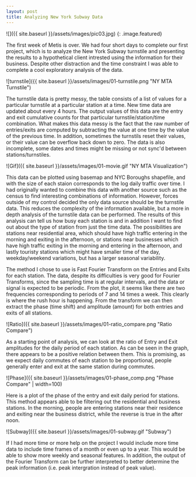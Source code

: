 ```yaml
---
layout: post
title: Analyzing New York Subway Data
---
```


![]({{ site.baseurl }}/assets/images/pic03.jpg)
{: .image.featured}

The first week of Metis is over. We had four short days to complete our first project, which is to analyze the New York Subway turnstile and presenting the results to a hypothetical client intrested using the information for their business. Despite other distraction and the time constraint I was able to complete a cool exploratory analysis of the data.

![turnstile]({{ site.baseurl }}/assets/images/01-turnstile.png "NY MTA Turnstile")

The turnstile data is pretty messy, the table consists of a list of values for a particular turnstile at a particular station at a time. New time data are updated about every 4 hours. The output values of this data are the entry and exit cumulative counts for that particular turnstile/station/time combination. What makes this data messy is the fact that the raw number of entries/exits are computed by subtracting the value at one time by the value of the previous time. In addition, sometimes the turnstils reset their values, or their value can be overflow back down to zero. The data is also incomplete, some dates and times might be missing or not sync'd between stations/turnstiles.

![Gif]({{ site.baseurl }}/assets/images/01-movie.gif "NY MTA Visualization")

This data can be plotted using basemap and NYC Boroughs shapefile, and with the size of each staion corresponds to the log daily traffic over time. I had originally wanted to combine this data with another source such as the census to find interesting combinations of information. However, forces outside of my control decided the only data source should be the turnstile data. This reduces the complexity of the information available, but a more in depth analysis of the turnstile data can be performed. The results of this analysis can tell us how busy each station is and in addition I want to find out about the type of station from just the time data. The possibilities are stations near residential area, which should have high traffic entering in the morning and exiting in the afternoon, or stations near businesses which have high traffic exiting in the morning and entering in the afternoon, and lastly touristy stations which might have smaller time of the day, weekday/weekend variations, but has a larger seasonal variability.

The method I chose to use is Fast Fourier Transform on the Entries and Exits for each station. The data, despite its difficulties is very good for Fourier Transforms, since the sampling time is at regular intervals, and the data or signal is expected to be periodic. From the plot, it seems like there are two frequencies corresponding to periods of 7 and 14 times a week. This clearly is where the rush hour is happening. From the transform we can then extract the phase (time shift) and amplitude (amount) for both entries and exits of all stations.

![Ratio]({{ site.baseurl }}/assets/images/01-ratio_compare.png	"Ratio Compare")

As a starting point of analysis, we can look at the ratio of Entry and Exit amplitudes for the daily period of each station. As can be seen in the graph, there appears to be a positive relation between them. This is promising, as we expect daily commutes of each station to be proportional, people generally enter and exit at the same station during commutes.

![Phase]({{ site.baseurl }}/assets/images/01-phase_comp.png	"Phase Compare" | width=100)

Here is a plot of the phase of the entry and exit daily period for stations. This method appears able to be filtering out the residential and business stations. In the morning, people are entering stations near their residence and exiting near the business district, while the reverse is true in the after noon.

![Subway]({{ site.baseurl }}/assets/images/01-subway.gif	"Subway")

If I had more time or more help on the project I would include more time data to include time frames of a month or even up to a year. This would be able to show more weekly and seasonal features. In addition, the output of the Fourier Transform can be further interpreted to better determine the peak information (i.e. peak intergration instead of peak value).
